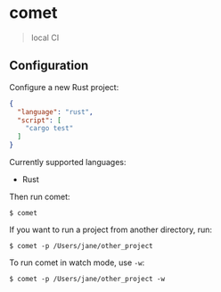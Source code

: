 # comet

> local CI

## Configuration

Configure a new Rust project:

```json
{
  "language": "rust",
  "script": [
    "cargo test"
  ]
}
```

Currently supported languages:

- Rust

Then run comet:

```
$ comet
```

If you want to run a project from another directory, run:

```
$ comet -p /Users/jane/other_project
```

To run comet in watch mode, use `-w`:

```
$ comet -p /Users/jane/other_project -w
```
